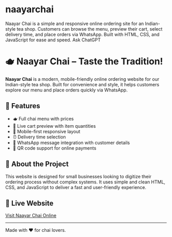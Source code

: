 # naayarchai
Naayar Chai is a simple and responsive online ordering site for an Indian-style tea shop. Customers can browse the menu, preview their cart, select delivery time, and place orders via WhatsApp. Built with HTML, CSS, and JavaScript for ease and speed.          Ask ChatGPT
# 🫖 Naayar Chai – Taste the Tradition!

**Naayar Chai** is a modern, mobile-friendly online ordering website for our Indian-style tea shop. Built for convenience and style, it helps customers explore our menu and place orders quickly via WhatsApp.

## 🌟 Features

- 🫖 Full chai menu with prices
- 🛒 Live cart preview with item quantities
- 📱 Mobile-first responsive layout
- ⏰ Delivery time selection
- 💬 WhatsApp message integration with customer details
- 🧾 QR code support for online payments

## 📌 About the Project

This website is designed for small businesses looking to digitize their ordering process without complex systems. It uses simple and clean HTML, CSS, and JavaScript to deliver a fast and user-friendly experience.

## 🔗 Live Website

[Visit Naayar Chai Online](https://yourusername.github.io/naayarchai/)

---

Made with ❤️ for chai lovers.
